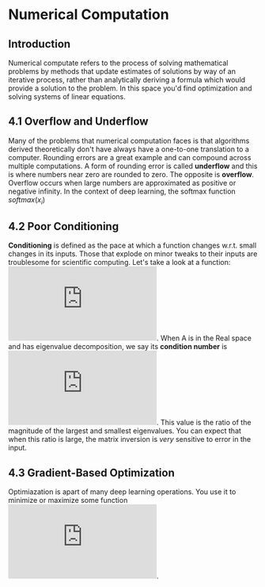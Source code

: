 # Numerical Computation

## Introduction
Numerical computate refers to the process of solving mathematical problems by methods that update estimates of solutions by way of an iterative process, rather than analytically deriving a formula which would provide a solution to the problem.  In this space you'd find optimization and solving systems of linear equations.  

## 4.1 Overflow and Underflow
Many of the problems that numerical computation faces is that algorithms derived theoretically don't have always have a one-to-one translation to a computer.  Rounding errors are a great example and can compound across multiple computations.  A form of rounding error is called **underflow** and this is where numbers near zero are rounded to zero.  The opposite is **overflow**.  Overflow occurs when large numbers are approximated as positive or negative infinity.  In the context of deep learning, the softmax function $softmax(x_{i})$


## 4.2 Poor Conditioning    
**Conditioning** is defined as the pace at which a function changes w.r.t. small changes in its inputs.  Those that explode on minor tweaks to their inputs are troublesome for scientific computing.  Let's take a look at a function: ![equation](https://latex.codecogs.com/gif.latex?f%28%5Ctextbf%7Bx%7D%29%20%3D%20%5Ctextbf%7BA%7D%5E%7B-1%7D%5Ctextbf%7Bx%7D).  When A is in the Real space and has eigenvalue decomposition, we say its **condition number** is ![equation](https://latex.codecogs.com/gif.latex?max_%7Bi%2Cj%7D%7C%5Cfrac%7B%5Clambda_%7Bi%7D%7D%7B%5Clambda_%7Bj%7D%7D%7C).  This value is the ratio of the magnitude of the largest and smallest eigenvalues.  You can expect that when this ratio is large, the matrix inversion is _very_ sensitive to error in the input.  

## 4.3 Gradient-Based Optimization
Optimiazation is apart of many deep learning operations.  You use it to minimize or maximize some function ![equation](https://latex.codecogs.com/gif.latex?f%28%5Ctextbf%7Bx%7D%29).  
